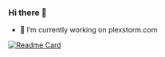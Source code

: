 ### Hi there 👋
- 🔭 I’m currently working on plexstorm.com

[![Readme Card](https://github-readme-stats.vercel.app/api/pin/?username=thomasmax-97&repo=github-readme-stats)](https://github.com/anuraghazra/github-readme-stats)

<!--
**thomasmax-97/thomasmax-97** is a ✨ _special_ ✨ repository because its `README.md` (this file) appears on your GitHub profile.

Here are some ideas to get you started:

- 🔭 I’m currently working on ...
- 🌱 I’m currently learning ...
- 👯 I’m looking to collaborate on ...
- 🤔 I’m looking for help with ...
- 💬 Ask me about ...
- 📫 How to reach me: ...
- 😄 Pronouns: ...
- ⚡ Fun fact: ...
-->
